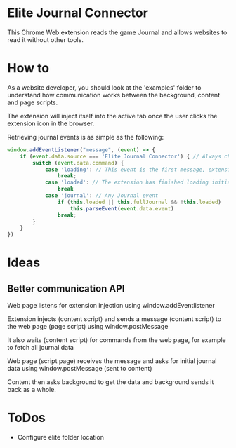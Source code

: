 # Elite Journal Connector

This Chrome Web extension reads the game Journal and allows websites to read it without other tools.

# How to

As a website developer, you should look at the 'examples' folder to understand how communication works between the background, content and page scripts.

The extension will inject itself into the active tab once the user clicks the extension icon in the browser.

Retrieving journal events is as simple as the following:

```javascript
window.addEventListener("message", (event) => {
    if (event.data.source === 'Elite Journal Connector') { // Always check this
        switch (event.data.command) {
            case 'loading': // This event is the first message, extension is injected into the page.
                break;
            case 'loaded': // The extension has finished loading initial Journal data.
                break
            case 'journal': // Any Journal event
                if (this.loaded || this.fullJournal && !this.loaded)
                    this.parseEvent(event.data.event)
                break;
        }
    }
})
```

# Ideas
## Better communication API

Web page listens for extension injection using window.addEventlistener

Extension injects (content script) and sends a message (content script) to the web page (page script) using window.postMessage

It also waits (content script) for commands from the web page, for example to fetch all journal data

Web page (script page) receives the message and asks for initial journal data using window.postMessage (sent to content)

Content then asks background to get the data and background sends it back as a whole.


# ToDos

* Configure elite folder location
